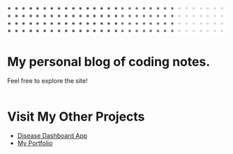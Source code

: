 ![banner](/assets/img/header.png)
<br>
# My personal blog of coding notes. 
Feel free to explore the site!
<br>
<br>

# Visit My Other Projects
- [Disease Dashboard App](https://github.com/caly-pso/disease_dashboard_app)
- [My Portfolio](https://caly-pso.github.io/)
